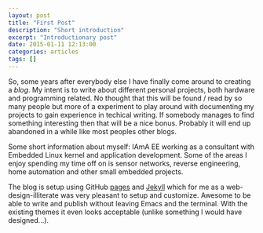 ```yaml
---
layout: post
title: "First Post"
description: "Short introduction"
excerpt: "Introductionary post"
date: 2015-01-11 12:13:00
categories: articles
tags: []
---
```


So, some years after everybody else I have finally come around to
creating a _blog_. My intent is to write about different personal
projects, both hardware and programming related. No thought that this
will be found / read by so many people but more of a experiment to
play around with documenting my projects to gain experience in
techical writing. If somebody manages to find something interesting
then that will be a nice bonus. Probably it will end up abandoned in a
while like most peoples other blogs.

Some short information about myself: IAmA EE working as a consultant
with Embedded Linux kernel and application development. Some of the
areas I enjoy spending my time off on is sensor networks, reverse
engineering, home automation and other small embedded projects.

The blog is setup using GitHub [pages] and [Jekyll] which for me as a
web-design-illiterate was very pleasant to setup and customize. Awesome to
be able to write and publish without leaving Emacs and the
terminal. With the existing themes it even looks acceptable (unlike
something I would have designed...).

[Jekyll]: http://jekyllbootstrap.com/
[pages]: https://pages.github.com/
